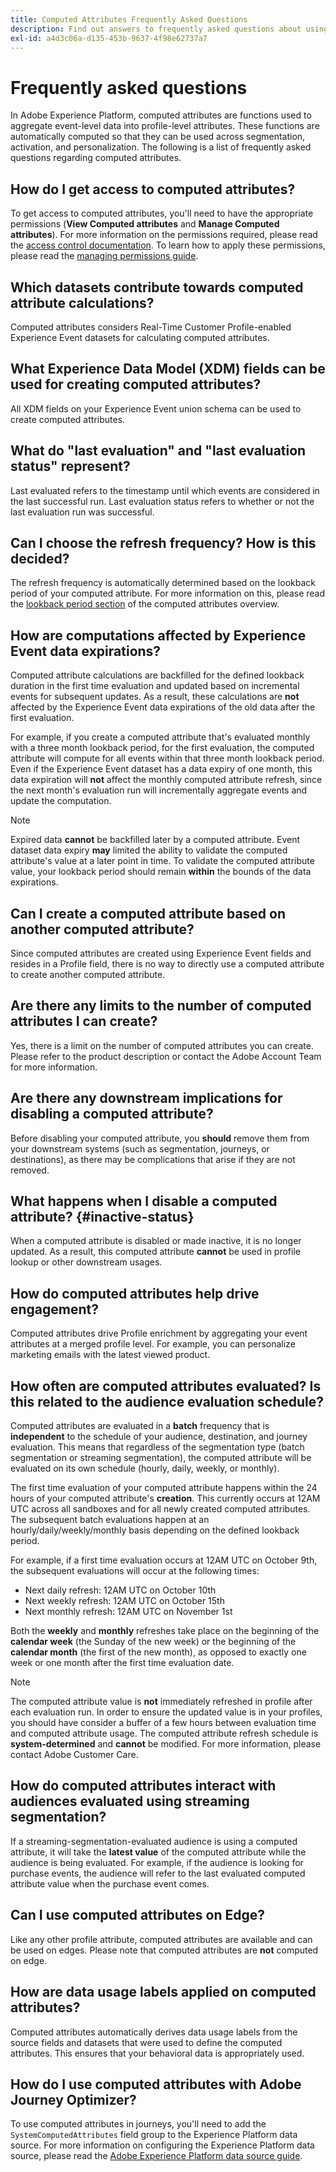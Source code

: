 ```yaml
---
title: Computed Attributes Frequently Asked Questions
description: Find out answers to frequently asked questions about using computed attributes.
exl-id: a4d3c06a-d135-453b-9637-4f98e62737a7
---
```

# Frequently asked questions

In Adobe Experience Platform, computed attributes are functions used to aggregate event-level data into profile-level attributes. These functions are automatically computed so that they can be used across segmentation, activation, and personalization. The following is a list of frequently asked questions regarding computed attributes.

## How do I get access to computed attributes?

To get access to computed attributes, you'll need to have the appropriate permissions (**View Computed attributes** and **Manage Computed attributes**). For more information on the permissions required, please read the [access control documentation](../../access-control/home.md). To learn how to apply these permissions, please read the [managing permissions guide](../../access-control/ui/permissions.md).

## Which datasets contribute towards computed attribute calculations?

Computed attributes considers Real-Time Customer Profile-enabled Experience Event datasets for calculating computed attributes.

## What Experience Data Model (XDM) fields can be used for creating computed attributes?

All XDM fields on your Experience Event union schema can be used to create computed attributes.

## What do "last evaluation" and "last evaluation status" represent?

Last evaluated refers to the timestamp until which events are considered in the last successful run. Last evaluation status refers to whether or not the last evaluation run was successful.

## Can I choose the refresh frequency? How is this decided?

The refresh frequency is automatically determined based on the lookback period of your computed attribute. For more information on this, please read the [lookback period section](./overview.md#lookback-periods) of the computed attributes overview.

## How are computations affected by Experience Event data expirations?

Computed attribute calculations are backfilled for the defined lookback duration in the first time evaluation and updated based on incremental events for subsequent updates. As a result, these calculations are **not** affected by the Experience Event data expirations of the old data after the first evaluation. 

For example, if you create a computed attribute that's evaluated monthly with a three month lookback period, for the first evaluation, the computed attribute will compute for all events within that three month lookback period. Even if the Experience Event dataset has a data expiry of one month, this data expiration will **not** affect the monthly computed attribute refresh, since the next month's evaluation run will incrementally aggregate events and update the computation.

>[!NOTE]
>
>Expired data **cannot** be backfilled later by a computed attribute. Event dataset data expiry **may** limited the ability to validate the computed attribute's value at a later point in time. To validate the computed attribute value, your lookback period should remain **within** the bounds of the data expirations.

## Can I create a computed attribute based on another computed attribute?

Since computed attributes are created using Experience Event fields and resides in a Profile field, there is no way to directly use a computed attribute to create another computed attribute.

## Are there any limits to the number of computed attributes I can create?

Yes, there is a limit on the number of computed attributes you can create. Please refer to the product description or contact the Adobe Account Team for more information.

## Are there any downstream implications for disabling a computed attribute?

Before disabling your computed attribute, you **should** remove them from your downstream systems (such as segmentation, journeys, or destinations), as there may be complications that arise if they are not removed.

## What happens when I disable a computed attribute? {#inactive-status}

When a computed attribute is disabled or made inactive, it is no longer updated. As a result, this computed attribute **cannot** be used in profile lookup or other downstream usages.

## How do computed attributes help drive engagement?

Computed attributes drive Profile enrichment by aggregating your event attributes at a merged profile level. For example, you can personalize marketing emails with the latest viewed product.

## How often are computed attributes evaluated? Is this related to the audience evaluation schedule?

Computed attributes are evaluated in a **batch** frequency that is **independent** to the schedule of your audience, destination, and journey evaluation. This means that regardless of the segmentation type (batch segmentation or streaming segmentation), the computed attribute will be evaluated on its own schedule (hourly, daily, weekly, or monthly). 

The first time evaluation of your computed attribute happens within the 24 hours of your computed attribute's **creation**. This currently occurs at 12AM UTC across all sandboxes and for all newly created computed attributes. The subsequent batch evaluations happen at an hourly/daily/weekly/monthly basis depending on the defined lookback period.

For example, if a first time evaluation occurs at 12AM UTC on October 9th, the subsequent evaluations will occur at the following times:

- Next daily refresh: 12AM UTC on October 10th
- Next weekly refresh: 12AM UTC on October 15th
- Next monthly refresh:  12AM UTC on November 1st

Both the **weekly** and **monthly** refreshes take place on the beginning of the **calendar week** (the Sunday of the new week) or the beginning of the **calendar month** (the first of the new month), as opposed to exactly one week or one month after the first time evaluation date.

>[!NOTE]
>
>The computed attribute value is **not** immediately refreshed in profile after each evaluation run. In order to ensure the updated value is in your profiles, you should have consider a buffer of a few hours between evaluation time and computed attribute usage. The computed attribute refresh schedule is **system-determined** and **cannot** be modified. For more information, please contact Adobe Customer Care.

## How do computed attributes interact with audiences evaluated using streaming segmentation?

If a streaming-segmentation-evaluated audience is using a computed attribute, it will take the **latest value** of the computed attribute while the audience is being evaluated. For example, if the audience is looking for purchase events, the audience will refer to the last evaluated computed attribute value when the purchase event comes.

## Can I use computed attributes on Edge?

Like any other profile attribute, computed attributes are available and can be used on edges. Please note that computed attributes are **not** computed on edge.

## How are data usage labels applied on computed attributes?

Computed attributes automatically derives data usage labels from the source fields and datasets that were used to define the computed attributes. This ensures that your behavioral data is appropriately used.

## How do I use computed attributes with Adobe Journey Optimizer?

To use computed attributes in journeys, you'll need to add the `SystemComputedAttributes` field group to the Experience Platform data source. For more information on configuring the Experience Platform data source, please read the [Adobe Experience Platform data source guide](https://experienceleague.adobe.com/docs/journey-optimizer/using/configuration/configure-journeys/data-source-journeys/adobe-experience-platform-data-source.html?lang=en).
